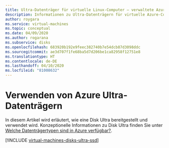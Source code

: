 ```yaml
---
title: Ultra-Datenträger für virtuelle Linux-Computer – verwaltete Azure-Datenträger
description: Informationen zu Ultra-Datenträgern für virtuelle Azure-Computer
author: roygara
ms.service: virtual-machines
ms.topic: conceptual
ms.date: 04/09/2020
ms.author: rogarana
ms.subservice: disks
ms.openlocfilehash: 683920b192e9feec382740b7e54dcb87d3098ddc
ms.sourcegitcommit: ae3d707f1fe68ba5d7d206be1ca82958f12751e8
ms.translationtype: HT
ms.contentlocale: de-DE
ms.lasthandoff: 04/10/2020
ms.locfileid: "81008632"
---
```

# <a name="using-azure-ultra-disks"></a>Verwenden von Azure Ultra-Datenträgern

In diesem Artikel wird erläutert, wie eine Disk Ultra bereitgestellt und verwendet wird. Konzeptionelle Informationen zu Disk Ultra finden Sie unter [Welche Datenträgertypen sind in Azure verfügbar?](disks-types.md#ultra-disk).

[!INCLUDE [virtual-machines-disks-ultra-ssd](../../../includes/virtual-machines-disks-getting-started-ultra-ssd.md)]

